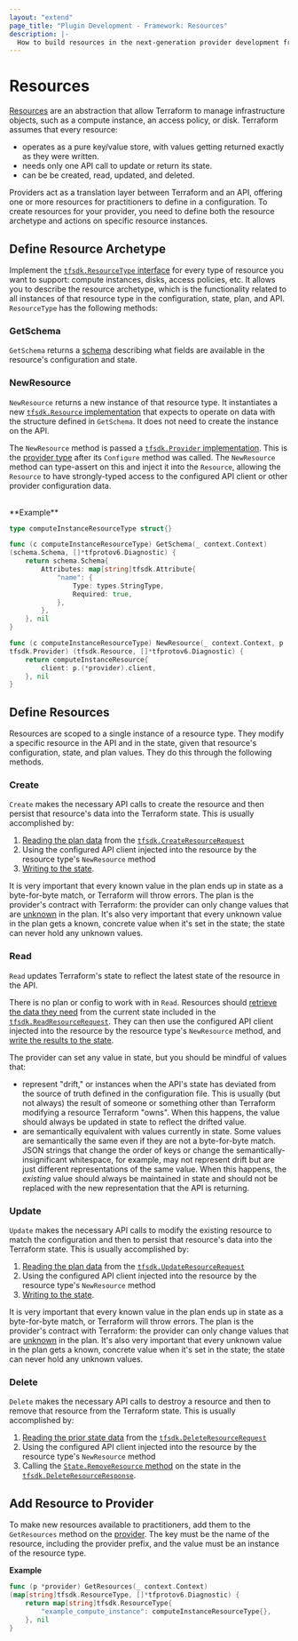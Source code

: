 ```yaml
---
layout: "extend"
page_title: "Plugin Development - Framework: Resources"
description: |-
  How to build resources in the next-generation provider development framework.
---
```


# Resources

[Resources](/docs/language/resources/index.html) are an abstraction that allow Terraform to manage infrastructure objects, such as a compute instance, an access policy, or disk. Terraform assumes that every resource:

-  operates as a pure key/value store, with values getting returned exactly as they were written.
- needs only one API call to update or return its state.
- can be be created, read, updated, and deleted.

Providers act as a translation layer between Terraform and an API, offering one or more resources for practitioners to define in a configuration. To create resources for your provider, you need to define both the resource archetype and actions on specific resource instances.

## Define Resource Archetype

Implement the [`tfsdk.ResourceType`
interface](https://pkg.go.dev/github.com/hashicorp/terraform-plugin-framework/tfsdk#ResourceType) for every type of
resource you want to support: compute instances, disks, access policies, etc. It
allows you to describe the resource archetype, which is the functionality related to all instances of that resource type in the configuration, state, plan, and API. `ResourceType` has the following methods:

### GetSchema

`GetSchema` returns a [schema](/docs/plugin/framework/schemas.html) describing what fields are available in the resource's configuration and state.

### NewResource
`NewResource` returns a new instance of that resource type. It instantiates a new [`tfsdk.Resource` implementation](https://pkg.go.dev/github.com/hashicorp/terraform-plugin-framework/tfsdk#Resource)
that expects to operate on data with the structure defined in `GetSchema`. It does not need to create the instance on the API.

The `NewResource` method is passed a [`tfsdk.Provider` implementation](https://pkg.go.dev/github.com/hashicorp/terraform-plugin-framework/tfsdk#Provider).
This is the [provider type](/docs/plugin/framework/providers.html) after its
`Configure` method was called. The `NewResource` method can type-assert on this
and inject it into the `Resource`, allowing the `Resource` to have
strongly-typed access to the configured API client or other provider
configuration data.

<br>
**Example**

```go
type computeInstanceResourceType struct{}

func (c computeInstanceResourceType) GetSchema(_ context.Context)
(schema.Schema, []*tfprotov6.Diagnostic) {
	return schema.Schema{
		Attributes: map[string]tfsdk.Attribute{
			"name": {
				Type: types.StringType,
				Required: true,
			},
		},
	}, nil
}

func (c computeInstanceResourceType) NewResource(_ context.Context, p
tfsdk.Provider) (tfsdk.Resource, []*tfprotov6.Diagnostic) {
	return computeInstanceResource{
		client: p.(*provider).client,
	}, nil
}
```


## Define Resources

Resources are scoped to a single instance of a resource type. They modify a specific resource in the API and in the state, given that resource's configuration, state, and plan values. They do this through the following methods.

### Create

`Create` makes the necessary API calls to create the resource and then persist that resource's data into the Terraform state. This is usually accomplished by:

1. [Reading the plan data](/docs/plugin/framework/accessing-values.html) from the [`tfsdk.CreateResourceRequest`](https://pkg.go.dev/github.com/hashicorp/terraform-plugin-framework/tfsdk#CreateResourceRequest)
2. Using the configured API client injected into the resource by the resource type's `NewResource` method
3. [Writing to the state](/docs/plugin/framework/writing-state.html).

It is very important that every known value in the plan ends up in state as a
byte-for-byte match, or Terraform will throw errors. The plan is the provider's
contract with Terraform: the provider can only change values that are
[unknown](/docs/plugin/framework/types.html#unknown) in the plan. It's also
very important that every unknown value in the plan gets a known, concrete
value when it's set in the state; the state can never hold any unknown values.

### Read

`Read` updates Terraform's state to reflect the latest state of the resource in the API.

There is no plan or config to work with in `Read`. Resources should [retrieve the data they need](/docs/plugin/framework/accessing-values.html) from the current state included in the [`tfsdk.ReadResourceRequest`](https://pkg.go.dev/github.com/hashicorp/terraform-plugin-framework/tfsdk#ReadResourceRequest). They can then use the configured API client injected into the resource by the
resource type's `NewResource` method, and [write the results to the
state](/docs/plugin/framework/writing-state.html).

The provider can set any value in state, but you should be mindful of values that:

- represent "drift," or instances when the API's state has
deviated from the source of truth defined in the configuration file. This is
usually (but not always) the result of someone or something other than
Terraform modifying a resource Terraform "owns". When this happens, the value
should always be updated in state to reflect the drifted value.
- are semantically equivalent with values
currently in state. Some values are semantically the same even if they are not a byte-for-byte match. JSON strings that change the order of keys or change the
semantically-insignificant whitespace, for example, may not represent drift but
are just different representations of the same value. When this happens, the
_existing_ value should always be maintained in state and should not be
replaced with the new representation that the API is returning.

### Update

`Update` makes the necessary API calls to modify the existing resource to match the configuration and then to persist that resource's data into the Terraform state. This is usually accomplished by:

1. [Reading the plan data](/docs/plugin/framework/accessing-values.html) from the [`tfsdk.UpdateResourceRequest`](https://pkg.go.dev/github.com/hashicorp/terraform-plugin-framework/tfsdk#UpdateResourceRequest)
2. Using the configured API client injected into the resource by the resource
type's `NewResource` method
3. [Writing to the state](/docs/plugin/framework/writing-state.html).

It is very important that every known value in the plan ends up in state as a
byte-for-byte match, or Terraform will throw errors. The plan is the provider's
contract with Terraform: the provider can only change values that are
[unknown](/docs/plugin/framework/types.html#unknown) in the plan. It's also
very important that every unknown value in the plan gets a known, concrete
value when it's set in the state; the state can never hold any unknown values.

### Delete

`Delete` makes the necessary API calls to destroy a resource and then to remove that resource from the Terraform state. This is usually accomplished by:

1. [Reading the prior state data](/docs/plugin/framework/accessing-values.html) from the
[`tfsdk.DeleteResourceRequest`](https://pkg.go.dev/github.com/hashicorp/terraform-plugin-framework/tfsdk#DeleteResourceRequest)
2. Using the configured API client injected into the resource by the resource
type's `NewResource` method
3. Calling the [`State.RemoveResource`
method](https://pkg.go.dev/github.com/hashicorp/terraform-plugin-framework/tfsdk#State.RemoveResource)
on the state in the
[`tfsdk.DeleteResourceResponse`](https://pkg.go.dev/github.com/hashicorp/terraform-plugin-framework/tfsdk#DeleteResourceResponse).

## Add Resource to Provider

To make new resources available to practitioners, add them to the `GetResources` method on the [provider](/docs/plugin/framework/providers.html).
The key must be the name of the resource, including the provider prefix, and
the value must be an instance of the resource type.

 **Example**

```go
func (p *provider) GetResources(_ context.Context)
(map[string]tfsdk.ResourceType, []*tfprotov6.Diagnostic) {
	return map[string]tfsdk.ResourceType{
		"example_compute_instance": computeInstanceResourceType{},
	}, nil
}
```
